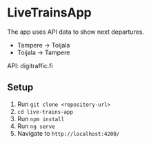 # LiveTrainsApp

The app uses API data to show next departures.

- Tampere → Toijala
- Toijala → Tampere

API: digitraffic.fi


## Setup

1. Run  `git clone <repository-url>`
2. `cd live-trains-app`
3. Run  `npm install`
4. Run `ng serve` 
5. Navigate to `http://localhost:4200/`
